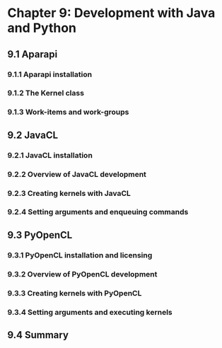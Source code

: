 # Chapter 9: Development with Java and Python

## 9.1 Aparapi

### 9.1.1 Aparapi installation

### 9.1.2 The Kernel class

### 9.1.3 Work-items and work-groups

## 9.2 JavaCL

### 9.2.1 JavaCL installation

### 9.2.2 Overview of JavaCL development

### 9.2.3 Creating kernels with JavaCL

### 9.2.4 Setting arguments and enqueuing commands

## 9.3 PyOpenCL

### 9.3.1 PyOpenCL installation and licensing

### 9.3.2 Overview of PyOpenCL development

### 9.3.3 Creating kernels with PyOpenCL

### 9.3.4 Setting arguments and executing kernels

## 9.4 Summary

